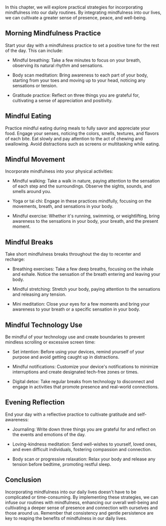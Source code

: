 
In this chapter, we will explore practical strategies for incorporating mindfulness into our daily routines. By integrating mindfulness into our lives, we can cultivate a greater sense of presence, peace, and well-being.

Morning Mindfulness Practice
----------------------------

Start your day with a mindfulness practice to set a positive tone for the rest of the day. This can include:

* Mindful breathing: Take a few minutes to focus on your breath, observing its natural rhythm and sensations.

* Body scan meditation: Bring awareness to each part of your body, starting from your toes and moving up to your head, noticing any sensations or tension.

* Gratitude practice: Reflect on three things you are grateful for, cultivating a sense of appreciation and positivity.

Mindful Eating
--------------

Practice mindful eating during meals to fully savor and appreciate your food. Engage your senses, noticing the colors, smells, textures, and flavors of each bite. Eat slowly and pay attention to the act of chewing and swallowing. Avoid distractions such as screens or multitasking while eating.

Mindful Movement
----------------

Incorporate mindfulness into your physical activities:

* Mindful walking: Take a walk in nature, paying attention to the sensation of each step and the surroundings. Observe the sights, sounds, and smells around you.

* Yoga or tai chi: Engage in these practices mindfully, focusing on the movements, breath, and sensations in your body.

* Mindful exercise: Whether it's running, swimming, or weightlifting, bring awareness to the sensations in your body, your breath, and the present moment.

Mindful Breaks
--------------

Take short mindfulness breaks throughout the day to recenter and recharge:

* Breathing exercises: Take a few deep breaths, focusing on the inhale and exhale. Notice the sensation of the breath entering and leaving your body.

* Mindful stretching: Stretch your body, paying attention to the sensations and releasing any tension.

* Mini meditation: Close your eyes for a few moments and bring your awareness to your breath or a specific sensation in your body.

Mindful Technology Use
----------------------

Be mindful of your technology use and create boundaries to prevent mindless scrolling or excessive screen time:

* Set intention: Before using your devices, remind yourself of your purpose and avoid getting caught up in distractions.

* Mindful notifications: Customize your device's notifications to minimize interruptions and create designated tech-free zones or times.

* Digital detox: Take regular breaks from technology to disconnect and engage in activities that promote presence and real-world connections.

Evening Reflection
------------------

End your day with a reflective practice to cultivate gratitude and self-awareness:

* Journaling: Write down three things you are grateful for and reflect on the events and emotions of the day.

* Loving-kindness meditation: Send well-wishes to yourself, loved ones, and even difficult individuals, fostering compassion and connection.

* Body scan or progressive relaxation: Relax your body and release any tension before bedtime, promoting restful sleep.

Conclusion
----------

Incorporating mindfulness into our daily lives doesn't have to be complicated or time-consuming. By implementing these strategies, we can infuse our routines with mindfulness, enhancing our overall well-being and cultivating a deeper sense of presence and connection with ourselves and those around us. Remember that consistency and gentle persistence are key to reaping the benefits of mindfulness in our daily lives.
